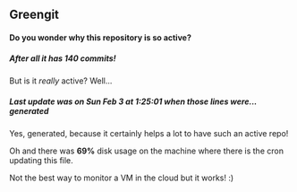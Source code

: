 ## Greengit

#### Do you wonder why this repository is so active?

##### After all it has 140 commits!

But is it *really* active? Well...

##### Last update was on Sun Feb 3 at 1:25:01 when those lines were... generated

Yes, generated, because it certainly helps a lot to have such an active repo!

Oh and there was **69%** disk usage on the machine
where there is the cron updating this file.

Not the best way to monitor a VM in the cloud but it works! :)
